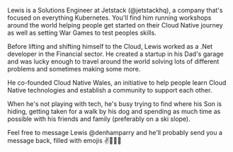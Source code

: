 Lewis is a Solutions Engineer at Jetstack (@jetstackhq), a company that's focused on everything Kubernetes.  You'll find him running workshops around the world helping people get started on their Cloud Native journey as well as setting War Games to test peoples skills.

Before lifting and shifting himself to the Cloud, Lewis worked as a .Net developer in the Financial sector.  He created a startup in his Dad's garage and was lucky enough to travel around the world solving lots of different problems and sometimes making some more.

He co-founded Cloud Native Wales, an initiative to help people learn Cloud Native technologies and establish a community to support each other.

When he's not playing with tech, he's busy trying to find where his Son is hiding, getting taken for a walk by his dog and spending as much time as possible with his friends and family (preferably on a ski slope).

Feel free to message Lewis @denhamparry and he'll probably send you a message back, filled with emojis ✌️👨‍🚀🏴󠁧󠁢󠁷󠁬󠁳󠁿
